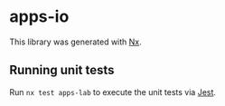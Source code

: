 # apps-io

This library was generated with [Nx](https://nx.dev).

## Running unit tests

Run `nx test apps-lab` to execute the unit tests via [Jest](https://jestjs.io).
